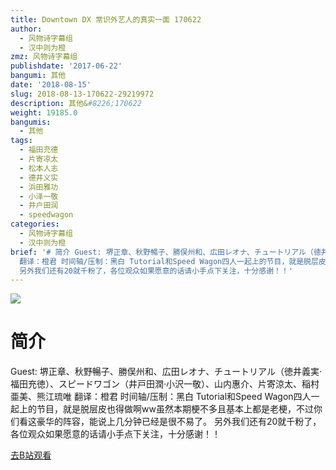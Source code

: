 ```yaml
---
title: Downtown DX 常识外艺人的真实一面 170622
author:
  - 风物诗字幕组
  - 汉中则为橙
zmz: 风物诗字幕组
publishdate: '2017-06-22'
bangumi: 其他
date: '2018-08-15'
slug: 2018-08-13-170622-29219972
description: 其他&#8226;170622
weight: 19185.0
bangumis:
  - 其他
tags:
  - 福田充德
  - 片寄凉太
  - 松本人志
  - 德井义实
  - 浜田雅功
  - 小泽一敬
  - 井户田润
  - speedwagon
categories:
  - 风物诗字幕组
  - 汉中则为橙
brief: '# 简介 Guest: 堺正章、秋野暢子、勝俣州和、広田レオナ、チュートリアル（徳井義実·福田充徳）、スピードワゴン（井戸田潤·小沢一敬）、山内惠介、片寄涼太、稲村亜美、熊江琉唯
  翻译：橙君 时间轴/压制：黑白 Tutorial和Speed Wagon四人一起上的节目，就是脱层皮也得做啊ww虽然本期梗不多且基本上都是老梗，不过你们看这豪华的阵容，能说上几分钟已经是很不易了。
  另外我们还有20就千粉了，各位观众如果愿意的话请小手点下关注，十分感谢！！'
---
```

![](https://i.imgur.com/4IJCyxQ.jpg)
# 简介  
Guest: 堺正章、秋野暢子、勝俣州和、広田レオナ、チュートリアル（徳井義実·福田充徳）、スピードワゴン（井戸田潤·小沢一敬）、山内惠介、片寄涼太、稲村亜美、熊江琉唯
翻译：橙君 时间轴/压制：黑白
Tutorial和Speed Wagon四人一起上的节目，就是脱层皮也得做啊ww虽然本期梗不多且基本上都是老梗，不过你们看这豪华的阵容，能说上几分钟已经是很不易了。
另外我们还有20就千粉了，各位观众如果愿意的话请小手点下关注，十分感谢！！  

[去B站观看](https://www.bilibili.com/video/av29219972/)
 
